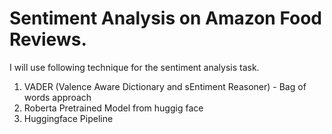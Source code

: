 # Sentiment Analysis on Amazon Food Reviews.

I will use following technique for the sentiment analysis task.

1. VADER (Valence Aware Dictionary and sEntiment Reasoner) - Bag of words approach
2. Roberta Pretrained Model from huggig face
3. Huggingface Pipeline